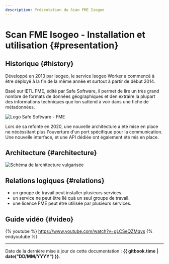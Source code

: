 ```yaml
---
description: Présentation du Scan FME Isogeo
---
```


# Scan FME Isogeo - Installation et utilisation {#presentation}

## Historique {#history}

Développé en 2013 par Isogeo, le service Isogeo Worker a commencé à être déployé à la fin de la même année et surtout à partir de début 2014.

Basé sur lETL FME, édité par Safe Software, il permet de lire un très grand nombre de formats de données géographiques et den extraire la plupart des informations techniques que lon sattend à voir dans une fiche de métadonnées.

![Logo Safe Software - FME](/assets/logo_safe_fme.png)

Lors de sa refonte en 2020, une nouvelle architecture a été mise en place ne nécéssitant plus l'ouverture d'un port spécifique pour la communication. Une nouvelle interface, et une API dédiée ont également été mis en place.

## Architecture {#architecture}

![Schéma de larchitecture vulgarisée](/assets/architecture.png "Architecture globale du service de scan Isogeo")

## Relations logiques {#relations}

* un groupe de travail peut installer plusieurs services.
* un service ne peut être lié quà un seul groupe de travail.
* une licence FME peut être utilisée par plusieurs services.

## Guide vidéo {#video}


{% youtube %}
<https://www.youtube.com/watch?v=gLCSeQZMqvs>
{% endyoutube %}

----

Date de la dernière mise à jour de cette documentation : **{{ gitbook.time | date("DD/MM/YYYY") }}**.
